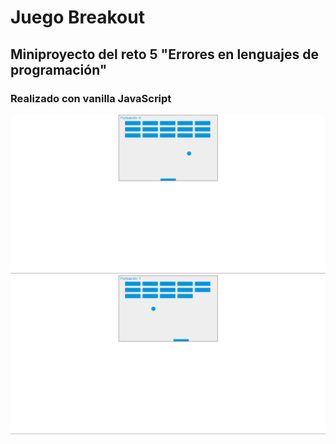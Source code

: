 # Juego Breakout
## Miniproyecto del reto 5 "Errores en lenguajes de programación"
### Realizado con vanilla JavaScript

![Preview1](./1.png)
![Preview2](./2.png)